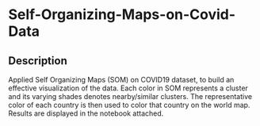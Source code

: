 # Self-Organizing-Maps-on-Covid-Data

## Description
Applied Self Organizing Maps (SOM) on COVID19 dataset, to build an effective visualization of the data. 
Each color in SOM represents a cluster and its varying shades denotes nearby/similar clusters. The representative color of each country is then used to color that country on the world map. 
Results are displayed in the notebook attached.

